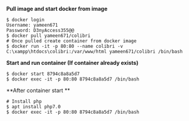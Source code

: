 **Pull image and start docker from image**
```
$ docker login 
Username: yameen671
Password: D3nyAccess355@@
$ docker pull yameen671/colibri
# Once pulled create container from docker image
$ docker run -it -p 80:80 --name colibri -v C:\xampp\htdocs\colibri:/var/www/html yameen671/colibri /bin/bash
```

**Start and run container (If container already exists)**
```
$ docker start 8794c8a8a5d7
$ docker exec -it -p 80:80 8794c8a8a5d7 /bin/bash
```

**After container start **
```
# Install php
$ apt install php7.0
$ docker exec -it -p 80:80 8794c8a8a5d7 /bin/bash
```
